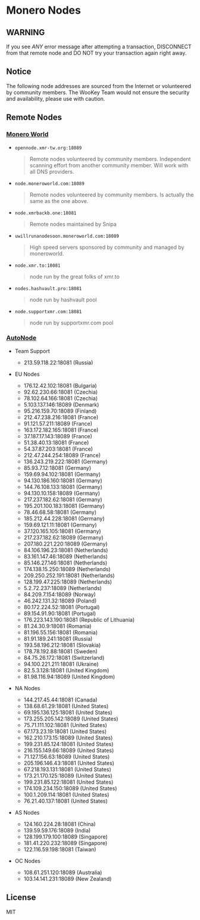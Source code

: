 # Monero Nodes

## WARNING

If you see *ANY* error message after attempting a transaction, DISCONNECT from that remote node and DO NOT try your transaction again right away.

## Notice

The following node addresses are sourced from the Internet or volunteered by community members.
The WooKey Team would not ensure the security and availability, please use with caution.

## Remote Nodes

### [Monero World](https://moneroworld.com/#nodes)

- `opennode.xmr-tw.org:18089`

  > Remote nodes volunteered by community members. Independent scanning effort from another community member. Will work with all DNS providers.

- `node.moneroworld.com:18089`

  > Remote nodes volunteered by community members. Is actually the same as the one above. 

- `node.xmrbackb.one:18081`

  > Remote nodes maintained by Snipa

- `uwillrunanodesoon.moneroworld.com:18089`

  > High speed servers sponsored by community and managed by moneroworld.

- `node.xmr.to:18081`

  > node run by the great folks of xmr.to

- `nodes.hashvault.pro:18081`

  > node run by hashvault pool

- `node.supportxmr.com:18081`

  > node run by supportxmr.com pool

### [AutoNode](https://autonode.xmr.pm/)

- Team Support
  - 213.59.118.22:18081 (Russia)

- EU Nodes
  - 176.12.42.102:18081 (Bulgaria)
  - 92.62.230.66:18081 (Czechia)
  - 78.102.64.166:18081 (Czechia)
  - 5.103.137.146:18089 (Denmark)
  - 95.216.159.70:18089 (Finland)
  - 212.47.238.216:18081 (France)
  - 91.121.57.211:18089 (France)
  - 163.172.182.165:18081 (France)
  - 37.187.17.143:18089 (France)
  - 51.38.40.13:18081 (France)
  - 54.37.87.203:18081 (France)
  - 212.47.244.254:18089 (France)
  - 136.243.219.222:18081 (Germany)
  - 85.93.7.12:18081 (Germany)
  - 159.69.94.102:18081 (Germany)
  - 94.130.186.160:18081 (Germany)
  - 144.76.108.133:18081 (Germany)
  - 94.130.10.158:18089 (Germany)
  - 217.237.182.62:18081 (Germany)
  - 195.201.100.183:18081 (Germany)
  - 78.46.68.58:18081 (Germany)
  - 185.212.44.228:18081 (Germany)
  - 159.69.121.11:18081 (Germany)
  - 37.120.165.105:18081 (Germany)
  - 217.237.182.62:18089 (Germany)
  - 207.180.221.220:18089 (Germany)
  - 84.106.196.23:18081 (Netherlands)
  - 83.161.147.46:18089 (Netherlands)
  - 85.146.27.146:18081 (Netherlands)
  - 174.138.15.250:18089 (Netherlands)
  - 209.250.252.191:18081 (Netherlands)
  - 128.199.47.225:18089 (Netherlands)
  - 5.2.72.237:18089 (Netherlands)
  - 84.209.7.154:18089 (Norway)
  - 46.242.131.32:18089 (Poland)
  - 80.172.224.52:18081 (Portugal)
  - 89.154.91.90:18081 (Portugal)
  - 176.223.143.190:18081 (Republic of Lithuania)
  - 81.24.30.9:18081 (Romania)
  - 81.196.55.156:18081 (Romania)
  - 81.91.189.241:18081 (Russia)
  - 193.58.196.212:18081 (Slovakia)
  - 178.78.192.88:18081 (Sweden)
  - 84.75.26.172:18081 (Switzerland)
  - 94.100.221.211:18081 (Ukraine)
  - 82.5.3.128:18081 (United Kingdom)
  - 81.98.116.94:18089 (United Kingdom)
- NA Nodes
  - 144.217.45.44:18081 (Canada)
  - 138.68.61.29:18081 (United States)
  - 69.195.136.125:18081 (United States)
  - 173.255.205.142:18089 (United States)
  - 75.71.111.102:18081 (United States)
  - 67.173.23.19:18081 (United States)
  - 162.210.173.15:18089 (United States)
  - 199.231.85.124:18081 (United States)
  - 216.155.149.66:18089 (United States)
  - 71.127.156.63:18089 (United States)
  - 205.196.146.43:18081 (United States)
  - 67.218.193.131:18081 (United States)
  - 173.21.170.125:18089 (United States)
  - 199.231.85.122:18081 (United States)
  - 174.109.234.150:18089 (United States)
  - 100.1.209.114:18081 (United States)
  - 76.21.40.137:18081 (United States)
- AS Nodes
  - 124.160.224.28:18081 (China)
  - 139.59.59.176:18089 (India)
  - 128.199.179.100:18089 (Singapore)
  - 181.41.220.232:18089 (Singapore)
  - 122.116.59.198:18081 (Taiwan)
- OC Nodes
  - 108.61.251.120:18089 (Australia)
  - 103.14.141.231:18089 (New Zealand)

## License

MIT
